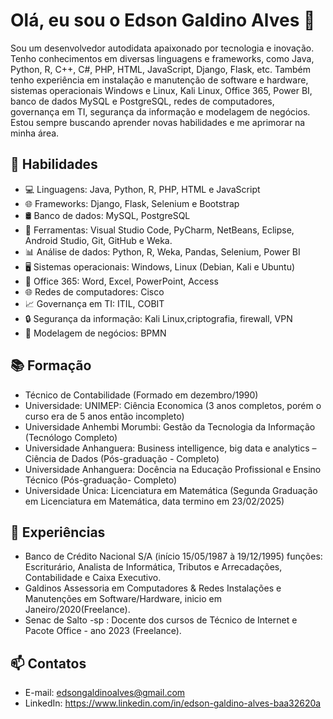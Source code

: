 # Olá, eu sou o Edson Galdino Alves 👋

Sou um desenvolvedor autodidata apaixonado por tecnologia e inovação. Tenho conhecimentos em diversas linguagens e frameworks, como Java, Python, R, C++, C#, PHP, HTML, JavaScript, Django, Flask, etc. Também tenho experiência em instalação e manutenção de software e hardware, sistemas operacionais Windows e Linux, Kali Linux, Office 365, Power BI, banco de dados MySQL e PostgreSQL, redes de computadores, governança em TI, segurança da informação e modelagem de negócios. Estou sempre buscando aprender novas habilidades e me aprimorar na minha área.

## 🚀 Habilidades

- 💻 Linguagens: Java, Python, R, PHP, HTML e JavaScript
- 🌐 Frameworks: Django, Flask, Selenium e Bootstrap
- 🛢️ Banco de dados: MySQL, PostgreSQL
- 🔧 Ferramentas: Visual Studio Code, PyCharm, NetBeans, Eclipse, Android Studio, Git, GitHub e Weka.
- 📊 Análise de dados: Python, R, Weka, Pandas, Selenium, Power BI
- 🖥️ Sistemas operacionais: Windows, Linux (Debian, Kali e Ubuntu)
- 📄 Office 365: Word, Excel, PowerPoint, Access
- 🌐 Redes de computadores: Cisco
- 📈 Governança em TI: ITIL, COBIT
- 🔒 Segurança da informação: Kali Linux,criptografia, firewall, VPN
- 📝 Modelagem de negócios: BPMN

## 📚 Formação

- Técnico de Contabilidade (Formado em dezembro/1990)
- Universidade: UNIMEP: Ciência Economica (3 anos completos, porém o curso era de 5 anos então incompleto)
- Universidade Anhembi Morumbi: Gestão da Tecnologia da Informação (Tecnólogo Completo)
- Universidade Anhanguera: Business intelligence, big data e analytics – Ciência de Dados (Pós-graduação - Completo)
- Universidade Anhanguera: Docência na Educação Profissional e Ensino Técnico (Pós-graduação- Completo)
- Universidade Única: Licenciatura em Matemática (Segunda Graduação em Licenciatura em Matemática, data termino em 23/02/2025)

## 💼 Experiências

- Banco de Crédito Nacional S/A (início 15/05/1987 à 19/12/1995) funções: Escriturário, Analista de Informática, Tributos e Arrecadações, Contabilidade e Caixa Executivo.
- Galdinos Assessoria em Computadores & Redes Instalações e Manutenções em Software/Hardware, inicio em Janeiro/2020(Freelance).
- Senac  de Salto -sp : Docente dos cursos de Técnico de Internet e Pacote Office - ano 2023 (Freelance).

## 📫 Contatos

- E-mail: edsongaldinoalves@gmail.com
- LinkedIn: https://www.linkedin.com/in/edson-galdino-alves-baa32620a
